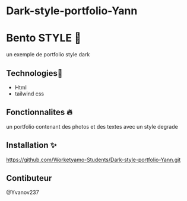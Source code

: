 # Dark-style-portfolio-Yann

# Bento STYLE 📝  
 un exemple de portfolio style dark
## Technologies🚀  
  * Html
* tailwind css
  
## Fonctionnalites 🔥  
  un portfolio contenant des photos et des textes avec un style degrade
      
  ## Installation ✨ 
https://github.com/Worketyamo-Students/Dark-style-portfolio-Yann.git
 
  ## Contibuteur
  @Yvanov237